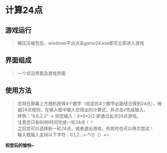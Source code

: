 # 计算24点
## 游戏运行
> 解压压缩包后，windows平台点击game24.exe即可立即进入游戏
## 界面组成
> 一个欢迎界面及游戏界面
## 使用方法
> 您将在屏幕上方随机获得4个数字（给定的4个数字必能结合得到24点），根据24点规则，在输入框中输入您得出的计算式，并点击√完成输入。    
> 样例：“4,6,2,2” → 则您输入：4\*6\*2/2 即通过此次24点游戏。   
> 注意您只有60秒时间完成一轮24点！！    
> 之后您可以选择新一轮24点，或者退出游戏，失败时也可以再次尝试！    
> 输入框输入支持以下字符：0,1,2...+-\*/()（）×÷   

__祝您玩的愉快~__
